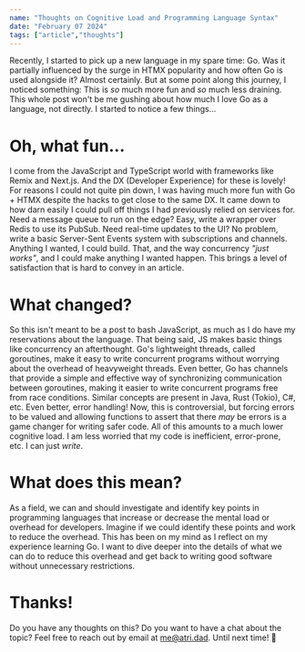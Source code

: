 ```yaml
---
name: "Thoughts on Cognitive Load and Programming Language Syntax"
date: "February 07 2024"
tags: ["article","thoughts"]
---
```

Recently, I started to pick up a new language in my spare time: Go. Was it partially influenced by the surge in HTMX popularity and how often Go is used alongside it? Almost certainly. But at some point along this journey, I noticed something: This is _so_ much more fun and _so_ much less draining. This whole post won't be me gushing about how much I love Go as a language, not directly. I started to notice a few things...

# Oh, what fun...
I come from the JavaScript and TypeScript world with frameworks like Remix and Next.js. And the DX (Developer Experience) for these is lovely! For reasons I could not quite pin down, I was having much more fun with Go + HTMX despite the hacks to get close to the same DX. It came down to how darn easily I could pull off things I had previously relied on services for. Need a message queue to run on the edge? Easy, write a wrapper over Redis to use its PubSub. Need real-time updates to the UI? No problem, write a basic Server-Sent Events system with subscriptions and channels. Anything I wanted, I could build. That, and the way concurrency _"just works"_, and I could make anything I wanted happen. This brings a level of satisfaction that is hard to convey in an article.

# What changed?
So this isn't meant to be a post to bash JavaScript, as much as I do have my reservations about the language. That being said, JS makes basic things like concurrency an afterthought. Go's lightweight threads, called goroutines, make it easy to write concurrent programs without worrying about the overhead of heavyweight threads. Even better, Go has channels that provide a simple and effective way of synchronizing communication between goroutines, making it easier to write concurrent programs free from race conditions. Similar concepts are present in Java, Rust (Tokio), C#, etc. Even better, error handling! Now, this is controversial, but forcing errors to be valued and allowing functions to assert that there _may_ be errors is a game changer for writing safer code. All of this amounts to a much lower cognitive load. I am less worried that my code is inefficient, error-prone, etc. I can just _write_.

# What does this mean?
As a field, we can and should investigate and identify key points in programming languages that increase or decrease the mental load or overhead for developers. Imagine if we could identify these points and work to reduce the overhead. This has been on my mind as I reflect on my experience learning Go. I want to dive deeper into the details of what we can do to reduce this overhead and get back to writing good software without unnecessary restrictions.

# Thanks!
Do you have any thoughts on this? Do you want to have a chat about the topic? Feel free to reach out by email at [me@atri.dad](mailto:me@atri.dad). Until next time! 🫡